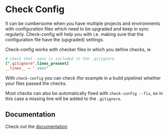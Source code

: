 # Check Config

It can be cumbersome when you have multiple projects and environments with configuration files which need to be
upgraded and keep in sync regularly. Check-config will help you with i.e. making sure that the configuration
file have the (upgraded) settings.

Check-config works with checker files in which you define checks, ie

```check_config.toml
# check that .venv is included in the .gitignore
[".gitignore".lines_present]
__lines__ = ".venv"
```

With `check-config` you can check (for example in a build pipeline) whether your files passed the checks.

Most checks can also be automatically fixed with `check-config --fix`, so in this case a missing line will
be added to the `.gitignore`.

## Documentation

Check out the [documentation](https://check-config.readthedocs.io)
